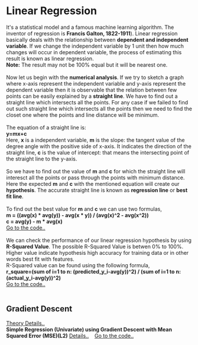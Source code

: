 # Linear Regression

It's a statistical model and a famous machine learning algorithm. The inventor of regression is <b>Francis Galton, 1822-1911</b>).
Linear regression basically deals with the relationship between <b>dependent and independent variable</b>. If we change the independent variable by 1 unit then how much changes will occur in dependent variable, the process of estimating this result is known as linear regression.  
<b>Note:</b> The result may not be 100% equal but it will be nearest one.</br></br>
Now let us begin with the <b>numerical analysis</b>. If we try to sketch a graph where x-axis represent the independent variable and y-axis represent the dependent variable then it is observable that the relation between few points can be easily explained by a <b>straight line</b>. We have to find out a straight line which intersects all the points. For any case if we failed to find out such straight line which intersects all the points then we need to find the closet one where the points and line distance will be minimum.</br></br>
The equation of a straight line is:  
<b>y=mx+c</b>  
Here, <b>x</b> is a independent variable, <b>m</b> is the slope: the tangent value of the degree angle with the positive side of x-axis. It indicates the direction of the straight line, <b>c</b> is the value of intercept: that means the intersecting point of the straight line to the y-axis.</br></br>
So we have to find out the value of <b>m</b> and <b>c</b> for which the straight line will interesct all the points or pass through the points with minimum distance. Here the expected <b>m</b> and <b>c</b> with the mentioned equation will create our <b>hypothesis</b>. The accurate straight line is known as <b>regression line</b> or <b>best fit line</b>.</br></br>
To find out the best value for <b>m</b> and <b>c</b> we can use two formulas,  
<b>m = ((avg(x) * avg(y)) - avg(x * y)) / (avg(x)^2 - avg(x^2))</b>  
<b>c = avg(y) - m * avg(x)</b>  
<a href="https://github.com/mlrahman/Machine_Learning/blob/master/Linear%20Regression/Linear%20Regression%20Using%20Formula.ipynb" target="_blank">Go to the code..</a></br></br>
We can check the performance of our linear regression hypothesis by using <b>R-Squared Value</b>. The possible R-Squared Value is betwen 0% to 100%. Higher value indicate hypothesis high accuracy for training data or in other words best fit with features.</br>
R-Squared value can be found using the following formula,</br>
<b>r_square=(sum of i=1 to n: (predicted_y_i-avg(y))^2) / (sum of i=1 to n: (actual_y_i-avg(y))^2)</b>  
<a href="https://github.com/mlrahman/Machine_Learning/blob/master/Linear%20Regression/Linear%20Regression%20with%20R-Squared%20Value%20Using%20Formula.ipynb" target="_blank">Go to the code..</a></br></br>
<h2>Gradient Descent</h2>
<a href="https://ml-cheatsheet.readthedocs.io/en/latest/gradient_descent.html" target="_blank">Theory Details..</a></br>
<b>Simple Regression (Univariate) using Gradient Descent with Mean Squared Error (MSE)(L2)</b> <a href="https://ml-cheatsheet.readthedocs.io/en/latest/linear_regression.html#simple-regression" target="_blank">Details..</a> &nbsp&nbsp <a href="https://github.com/mlrahman/Machine_Learning/blob/master/Linear%20Regression/Simple%20Linear%20Regression%20Using%20Gradient%20Descent%20.ipynb" target="_blank">Go to the code..</a></br>
